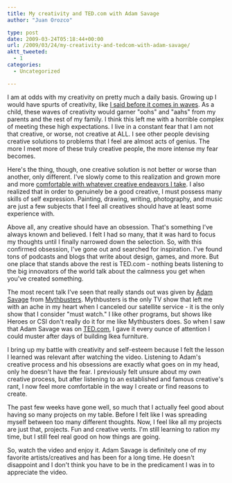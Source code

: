 ```yaml
---
title: My creativity and TED.com with Adam Savage
author: "Juan Orozco" 

type: post
date: 2009-03-24T05:18:44+00:00
url: /2009/03/24/my-creativity-and-tedcom-with-adam-savage/
aktt_tweeted:
  - 1
categories:
  - Uncategorized

---
```

I am at odds with my creativity on pretty much a daily basis. Growing up I would have spurts of creativity, like [I said before it comes in waves][1]. As a child, these waves of creativity would garner "oohs" and "aahs" from my parents and the rest of my family. I think this left me with a horrible complex of meeting these high expectations. I live in a constant fear that I am not that creative, or worse, not creative at ALL. I see other people devising creative solutions to problems that I feel are almost acts of genius. The more I meet more of these truly creative people, the more intense my fear becomes.

Here's the thing, though, one creative solution is not better or worse than another, only different. I've slowly come to this realization and grown more and more [comfortable with whatever creative endeavors I take][2]. I also realized that in order to genuinely be a good creative, I must possess many skills of self expression. Painting, drawing, writing, photography, and music are just a few subjects that I feel all creatives should have at least some experience with.

Above all, any creative should have an obsession. That's something I've always known and believed. I felt I had so many, that it was hard to focus my thoughts until I finally narrowed down the selection. So, with this confirmed obsession, I've gone out and searched for inspiration. I've found tons of podcasts and blogs that write about design, games, and more. But one place that stands above the rest is TED.com - nothing beats listening to the big innovators of the world talk about the calmness you get when you've created something.

The most recent talk I've seen that really stands out was given by <a href="http://adamsavage.com" target="_blank" rel="noopener noreferrer">Adam Savage</a> from <a href="http://dsc.discovery.com/fansites/mythbusters/mythbusters.html" target="_blank" rel="noopener noreferrer">Mythbusters</a>. Mythbusters is the only TV show that left me with an ache in my heart when I canceled our satellite service - it is the only show that I consider "must watch." I like other programs, but shows like Heroes or CSI don't really do it for me like Mythbusters does. So when I saw that Adam Savage was on <a href="http://ted.com" target="_blank" rel="noopener noreferrer">TED.com</a>, I gave it every ounce of attention I could muster after days of building Ikea furniture.

I bring up my battle with creativity and self-esteem because I felt the lesson I learned was relevant after watching the video. Listening to Adam's creative process and his obsessions are exactly what goes on in my head, only he doesn't have the fear. I previously felt unsure about my own creative process, but after listening to an established and famous creative's rant, I now feel more comfortable in the way I create or find reasons to create.

The past few weeks have gone well, so much that I actually feel good about having so many projects on my table. Before I felt like I was spreading myself between too many different thoughts. Now, I feel like all my projects are just that, projects. Fun and creative vents. I'm still learning to ration my time, but I still feel real good on how things are going.

So, watch the video and enjoy it. Adam Savage is definitely one of my favorite artists/creatives and has been for a long time. He doesn't disappoint and I don't think you have to be in the predicament I was in to appreciate the video.

 [1]: http://guamaso.com/2009/03/12/custom-challenge-coin-display-gift
 [2]: http://guamaso.com/2009/03/09/designing-childrens-toys-and-more